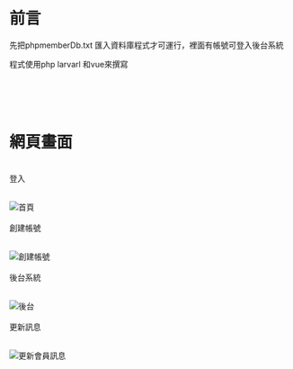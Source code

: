 # 前言

先把phpmemberDb.txt 匯入資料庫程式才可運行，裡面有帳號可登入後台系統

程式使用php larvarl 和vue來撰寫
<br/>
<br/>
<br/>
<br/>
<br/>
# 網頁畫面
<br/>
登入
<br/>
<br/>




![首頁](https://github.com/jer22366/loginsystem/assets/68839460/24d3f7f1-8c66-457c-a7ec-24af2db39f3f)
<br/>
<br/>
創建帳號
<br/>
<br/>




![創建帳號](https://github.com/jer22366/loginsystem/assets/68839460/03f2f30f-46a4-43af-8883-95fe0e4a8699)
<br/>
<br/>
後台系統
<br/>
<br/>




![後台](https://github.com/jer22366/loginsystem/assets/68839460/31280e3e-146e-4cfc-ad87-4a62f58d8daf)
<br/>
<br/>
更新訊息
<br/>
<br/>




![更新會員訊息](https://github.com/jer22366/loginsystem/assets/68839460/c77b99de-57e3-44c0-9552-302c671f8216)

